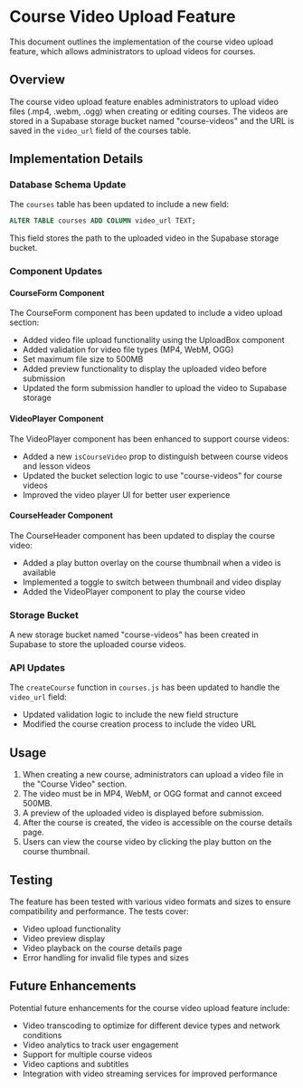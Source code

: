 # Course Video Upload Feature

This document outlines the implementation of the course video upload feature, which allows administrators to upload videos for courses.

## Overview

The course video upload feature enables administrators to upload video files (.mp4, .webm, .ogg) when creating or editing courses. The videos are stored in a Supabase storage bucket named "course-videos" and the URL is saved in the `video_url` field of the courses table.

## Implementation Details

### Database Schema Update

The `courses` table has been updated to include a new field:

```sql
ALTER TABLE courses ADD COLUMN video_url TEXT;
```

This field stores the path to the uploaded video in the Supabase storage bucket.

### Component Updates

#### CourseForm Component

The CourseForm component has been updated to include a video upload section:

- Added video file upload functionality using the UploadBox component
- Added validation for video file types (MP4, WebM, OGG)
- Set maximum file size to 500MB
- Added preview functionality to display the uploaded video before submission
- Updated the form submission handler to upload the video to Supabase storage

#### VideoPlayer Component

The VideoPlayer component has been enhanced to support course videos:

- Added a new `isCourseVideo` prop to distinguish between course videos and lesson videos
- Updated the bucket selection logic to use "course-videos" for course videos
- Improved the video player UI for better user experience

#### CourseHeader Component

The CourseHeader component has been updated to display the course video:

- Added a play button overlay on the course thumbnail when a video is available
- Implemented a toggle to switch between thumbnail and video display
- Added the VideoPlayer component to play the course video

### Storage Bucket

A new storage bucket named "course-videos" has been created in Supabase to store the uploaded course videos.

### API Updates

The `createCourse` function in `courses.js` has been updated to handle the `video_url` field:

- Updated validation logic to include the new field structure
- Modified the course creation process to include the video URL

## Usage

1. When creating a new course, administrators can upload a video file in the "Course Video" section.
2. The video must be in MP4, WebM, or OGG format and cannot exceed 500MB.
3. A preview of the uploaded video is displayed before submission.
4. After the course is created, the video is accessible on the course details page.
5. Users can view the course video by clicking the play button on the course thumbnail.

## Testing

The feature has been tested with various video formats and sizes to ensure compatibility and performance. The tests cover:

- Video upload functionality
- Video preview display
- Video playback on the course details page
- Error handling for invalid file types and sizes

## Future Enhancements

Potential future enhancements for the course video upload feature include:

- Video transcoding to optimize for different device types and network conditions
- Video analytics to track user engagement
- Support for multiple course videos
- Video captions and subtitles
- Integration with video streaming services for improved performance
